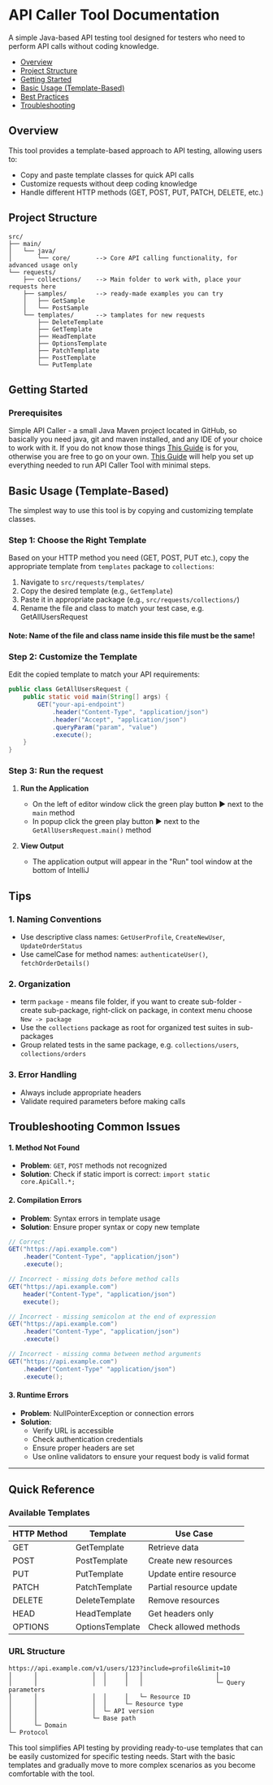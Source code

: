 # API Caller Tool Documentation

A simple Java-based API testing tool designed for testers who need to perform API calls 
without coding knowledge.

- [Overview](#overview)
- [Project Structure](#project-structure)
- [Getting Started](#getting-started)
- [Basic Usage (Template-Based)](#basic-usage-template-based)
- [Best Practices](#tips)
- [Troubleshooting](#troubleshooting-common-issues)

## Overview

This tool provides a template-based approach to API testing, allowing users to:
- Copy and paste template classes for quick API calls
- Customize requests without deep coding knowledge
- Handle different HTTP methods (GET, POST, PUT, PATCH, DELETE, etc.)

## Project Structure

```
src/
├── main/
│   └── java/
│       └── core/       --> Core API calling functionality, for advanced usage only
└── requests/
    ├── collections/    --> Main folder to work with, place your requests here
    ├── samples/        --> ready-made examples you can try
    │   ├── GetSample
    │   └── PostSample
    └── templates/      --> tamplates for new requests
        ├── DeleteTemplate
        ├── GetTemplate
        ├── HeadTemplate
        ├── OptionsTemplate
        ├── PatchTemplate
        ├── PostTemplate
        └── PutTemplate
```

## Getting Started

### Prerequisites

Simple API Caller - a small Java Maven project located in GitHub, so basically you need java, git and maven installed, 
and any IDE of your choice to work with it. 
If you do not know those things [This Guide](ide_setup.md#api-caller-tool-prerequisites) is for you, 
otherwise you are free to go on your own. [This Guide](ide_setup.md#api-caller-tool-prerequisites) 
will help you set up everything needed to run API Caller Tool with minimal steps.

## Basic Usage (Template-Based)

The simplest way to use this tool is by copying and customizing template classes.

### Step 1: Choose the Right Template

Based on your HTTP method you need (GET, POST, PUT etc.), copy the appropriate template 
from `templates` package to `collections`:

1. Navigate to `src/requests/templates/`
2. Copy the desired template (e.g., `GetTemplate`)
3. Paste it in appropriate package (e.g., `src/requests/collections/`)
4. Rename the file and class to match your test case, e.g. GetAllUsersRequest

#### Note: Name of the file and class name inside this file must be the same!

### Step 2: Customize the Template

Edit the copied template to match your API requirements:

```java
public class GetAllUsersRequest {
    public static void main(String[] args) {
        GET("your-api-endpoint")
            .header("Content-Type", "application/json")
            .header("Accept", "application/json")
            .queryParam("param", "value")
            .execute();
    }
}
```

### Step 3: Run the request

1. **Run the Application**
    - On the left of editor window click the green play button ▶ next to the `main` method
    - In popup click the green play button ▶ next to the `GetAllUsersRequest.main()` method

2. **View Output**
    - The application output will appear in the "Run" tool window at the bottom of IntelliJ


## Tips

### 1. Naming Conventions
- Use descriptive class names: `GetUserProfile`, `CreateNewUser`, `UpdateOrderStatus`
- Use camelCase for method names: `authenticateUser()`, `fetchOrderDetails()`

### 2. Organization
- term `package` - means file folder, if you want to create sub-folder - create sub-package, 
right-click on package, in context menu choose `New -> package`
- Use the `collections` package as root for organized test suites in sub-packages
- Group related tests in the same package, e.g. `collections/users`, `collections/orders`

### 3. Error Handling
- Always include appropriate headers
- Validate required parameters before making calls


## Troubleshooting Common Issues

#### 1. Method Not Found
- **Problem**: `GET`, `POST` methods not recognized
- **Solution**: Check if static import is correct: `import static core.ApiCall.*;`

#### 2. Compilation Errors
- **Problem**: Syntax errors in template usage
- **Solution**: Ensure proper syntax or copy new template
```java
// Correct
GET("https://api.example.com")
    .header("Content-Type", "application/json")
    .execute();

// Incorrect - missing dots before method calls
GET("https://api.example.com")
    header("Content-Type", "application/json")
    execute();

// Incorrect - missing semicolon at the end of expression
GET("https://api.example.com")
    .header("Content-Type", "application/json")
    .execute()

// Incorrect - missing comma between method arguments
GET("https://api.example.com")
    .header("Content-Type" "application/json")
    .execute();
```

#### 3. Runtime Errors
- **Problem**: NullPointerException or connection errors
- **Solution**: 
  - Verify URL is accessible
  - Check authentication credentials
  - Ensure proper headers are set
  - Use online validators to ensure your request body is valid format

---

## Quick Reference

### Available Templates
| HTTP Method | Template | Use Case |
|-------------|----------|----------|
| GET | GetTemplate | Retrieve data |
| POST | PostTemplate | Create new resources |
| PUT | PutTemplate | Update entire resource |
| PATCH | PatchTemplate | Partial resource update |
| DELETE | DeleteTemplate | Remove resources |
| HEAD | HeadTemplate | Get headers only |
| OPTIONS | OptionsTemplate | Check allowed methods |


### URL Structure
```
https://api.example.com/v1/users/123?include=profile&limit=10
│      │               │  │     │   │                    │
│      │               │  │     │   │                    └─ Query parameters
│      │               │  │     │   └─ Resource ID
│      │               │  │     └─ Resource type
│      │               │  └─ API version
│      │               └─ Base path
│      └─ Domain
└─ Protocol
```

This tool simplifies API testing by providing ready-to-use templates that can be easily customized for specific testing needs. 
Start with the basic templates and gradually move to more complex scenarios as you become comfortable with the tool.